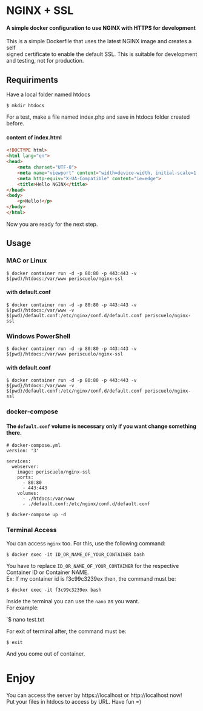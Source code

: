# NGINX + SSL

#### A simple docker configuration to use NGINX with HTTPS for development

This is a simple Dockerfile that uses the latest NGINX image and creates a self  
signed certificate to enable the default SSL. This is suitable for development  
and testing, not for production.

## Requiriments
Have a local folder named htdocs

`$ mkdir htdocs`

For a test, make a file named index.php and save in htdocs folder created before.
#### content of index.html
```html
<!DOCTYPE html>
<html lang="en">
<head>
    <meta charset="UTF-8">
    <meta name="viewport" content="width=device-width, initial-scale=1.0">
    <meta http-equiv="X-UA-Compatible" content="ie=edge">
    <title>Hello NGINX</title>
</head>
<body>
    <p>Hello!</p>
</body>
</html>
```

Now you are ready for the next step.

## Usage

### MAC or Linux
`$ docker container run -d -p 80:80 -p 443:443 -v $(pwd)/htdocs:/var/www periscuelo/nginx-ssl`
#### with default.conf
`$ docker container run -d -p 80:80 -p 443:443 -v $(pwd)/htdocs:/var/www -v $(pwd)/default.conf:/etc/nginx/conf.d/default.conf periscuelo/nginx-ssl`

### Windows PowerShell
`$ docker container run -d -p 80:80 -p 443:443 -v ${pwd}/htdocs:/var/www periscuelo/nginx-ssl`
#### with default.conf
`$ docker container run -d -p 80:80 -p 443:443 -v ${pwd}/htdocs:/var/www -v ${pwd}/default.conf:/etc/nginx/conf.d/default.conf periscuelo/nginx-ssl`


### docker-compose

#### The `default.conf` volume is necessary only if you want change something there.

```
# docker-compose.yml
version: '3'

services:
  webserver:
    image: periscuelo/nginx-ssl
    ports:
      - 80:80
      - 443:443
    volumes:
      - ./htdocs:/var/www
      - ./default.conf:/etc/nginx/conf.d/default.conf
```
`$ docker-compose up -d`

### Terminal Access
You can access `nginx` too. For this, use the following command:

`$ docker exec -it ID_OR_NAME_OF_YOUR_CONTAINER bash`

You have to replace `ID_OR_NAME_OF_YOUR_CONTAINER` for  the respective Container ID or Container NAME.  
Ex: If my container id is f3c99c3239ex then, the command must be:

`$ docker exec -it f3c99c3239ex bash`

Inside the terminal you can use the `nano` as you want.  
For example:

`$ nano test.txt

For exit of terminal after, the command must be:

`$ exit`

And you come out of container.

# Enjoy

You can access the server by https://localhost or http://localhost now!  
Put your files in htdocs to access by URL. Have fun =)
